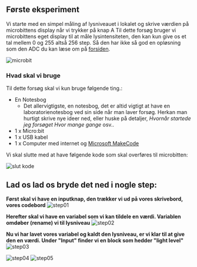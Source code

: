 ## Første eksperiment
Vi starte med en simpel måling af lysniveauet i lokalet og skrive værdien på microbittens display når vi trykker på knap A
Til dette forsøg bruger vi microbittens eget display til at måle lysintensiteten, den kan kun give os et tal mellem 0 og 255 altså 256 step. Så den har ikke så god en opløsning som den ADC du kan læse om på [forsiden](https://hanshenrikjeppesen.github.io/Microbit_light_level/#hvorfor-1023).  

![microbit](https://hanshenrikjeppesen.github.io/Microbit_light_level/IMAGE/microbit.jpg)

### Hvad skal vi bruge
Til dette forsøg skal vi kun bruge følgende ting.:
* En Notesbog
    * Det allervigtigste, en notesbog, det er altid vigtigt at have en laboratorienotesbog ved sin side når man laver forsøg. Herkan man hurtigt skrive nye ideer ned, eller huske på detaljer, *Hvornår startede jeg forsøget* *Hvor mange gange* osv..
* 1 x Micro:bit
* 1 x USB kabel
* 1 x Computer med internet og [Microsoft MakeCode](https://pxt.microbit.org/)

Vi skal slutte med at have følgende kode som skal overføres til microbitten:

![slut kode](https://hanshenrikjeppesen.github.io/Microbit_light_level/IMAGE/blocks_light_level01.png)

## Lad os lad os bryde det ned i nogle step:

**Først skal vi have en inputknap, den trækker vi ud på vores skrivebord, vores codebord**
![step01](https://hanshenrikjeppesen.github.io/Microbit_light_level/IMAGE/ex01_step01.png)

**Herefter skal vi have en variabel som vi kan tildele en værdi. Variablen omdøber (rename) vi til lysniveau**
![step02](https://hanshenrikjeppesen.github.io/Microbit_light_level/IMAGE/ex01_step02.png)

**Nu vi har lavet vores variabel og kaldt den lysniveau, er vi klar til at give den en værdi. Under "Input" finder vi en block som hedder "light level"**
![step03](https://hanshenrikjeppesen.github.io/Microbit_light_level/IMAGE/ex01_step03.png)


![step04](https://hanshenrikjeppesen.github.io/Microbit_light_level/IMAGE/ex01_step04.png)
![step05](https://hanshenrikjeppesen.github.io/Microbit_light_level/IMAGE/ex01_step05.png)



